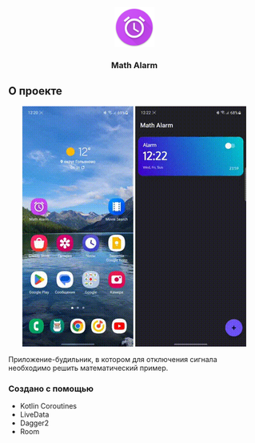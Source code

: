 <br />
<div align="center">
  <a href="https://github.com/besoboi/MathAlarm">
    <img src="app/src/main/res/mipmap-xxxhdpi/ic_icon.png" alt="Logo" width="80" height="80">
  </a>

<h3 align="center">Math Alarm</h3>
</div>

## О проекте
<p align="center">
      <img src="https://github.com/besoboi/MathAlarm/blob/master/alarm_gifs/alarm_work.gif">  <img src="https://github.com/besoboi/MathAlarm/blob/master/alarm_gifs/alarm_deleting.gif">
</p>

Приложение-будильник, в котором для отключения сигнала необходимо решить математический пример.

### Создано с помощью

* Kotlin Coroutines
* LiveData
* Dagger2
* Room

